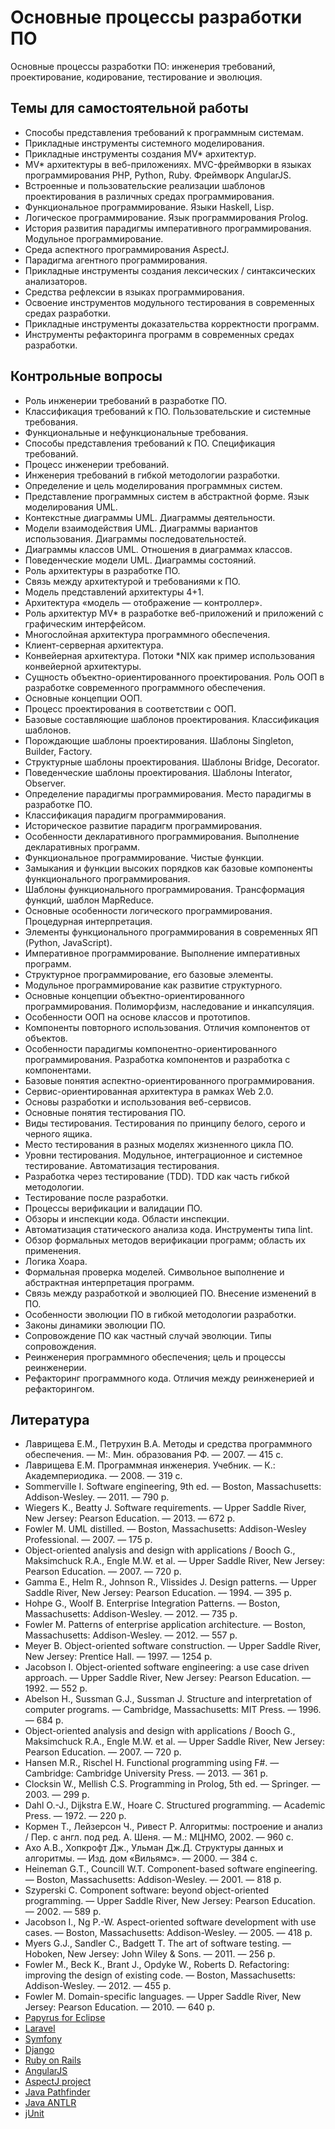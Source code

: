 # Основные процессы разработки ПО

Основные процессы разработки ПО: инженерия требований, проектирование, кодирование, тестирование
и эволюция.

<!--list-->

## Темы для самостоятельной работы

  * Способы представления требований к программным системам.
  * Прикладные инструменты системного моделирования.
  * Прикладные инструменты создания MV* архитектур.
  * MV* архитектуры в веб-приложениях. MVC-фреймворки в языках программирования PHP, Python, Ruby. Фреймворк AngularJS.
  * Встроенные и пользовательские реализации шаблонов проектирования в различных средах программирования.
  * Функциональное программирование. Языки Haskell, Lisp.
  * Логическое программирование. Язык программирования Prolog.
  * История развития парадигмы императивного программирования. Модульное программирование.
  * Среда аспектного программирования AspectJ.
  * Парадигма агентного программирования.
  * Прикладные инструменты создания лексических / синтаксических анализаторов.
  * Средства рефлексии в языках программирования.
  * Освоение инструментов модульного тестирования в современных средах разработки.
  * Прикладные инструменты доказательства корректности программ.
  * Инструменты рефакторинга программ в современных средах разработки.

## Контрольные вопросы

  * Роль инженерии требований в разработке ПО.
  * Классификация требований к ПО. Пользовательские и системные требования.
  * Функциональные и нефункциональные требования.
  * Способы представления требований к ПО. Спецификация требований.
  * Процесс инженерии требований.
  * Инженерия требований в гибкой методологии разработки.
  * Определение и цель моделирования программных систем.
  * Представление программных систем в абстрактной форме. Язык моделирования UML.
  * Контекстные диаграммы UML. Диаграммы деятельности.
  * Модели взаимодействия UML. Диаграммы вариантов использования. Диаграммы последовательностей.
  * Диаграммы классов UML. Отношения в диаграммах классов.
  * Поведенческие модели UML. Диаграммы состояний.
  * Роль архитектуры в разработке ПО.
  * Связь между архитектурой и требованиями к ПО.
  * Модель представлений архитектуры 4+1.
  * Архитектура «модель — отображение — контроллер».
  * Роль архитектур MV* в разработке веб-приложений и приложений с графическим интерфейсом.
  * Многослойная архитектура программного обеспечения.
  * Клиент-серверная архитектура.
  * Конвейерная архитектура. Потоки *NIX как пример использования конвейерной архитектуры.
  * Сущность объектно-ориентированного проектирования. Роль ООП в разработке современного программного обеспечения.
  * Основные концепции ООП.
  * Процесс проектирования в соответствии с ООП.
  * Базовые составляющие шаблонов проектирования. Классификация шаблонов.
  * Порождающие шаблоны проектирования. Шаблоны Singleton, Builder, Factory.
  * Структурные шаблоны проектирования. Шаблоны Bridge, Decorator.
  * Поведенческие шаблоны проектирования. Шаблоны Interator, Observer.
  * Определение парадигмы программирования. Место парадигмы в разработке ПО.
  * Классификация парадигм программирования.
  * Историческое развитие парадигм программирования.
  * Особенности декларативного программирования. Выполнение декларативных программ.
  * Функциональное программирование. Чистые функции.
  * Замыкания и функции высоких порядков как базовые компоненты функционального программирования.
  * Шаблоны функционального программирования. Трансформация функций, шаблон MapReduce.
  * Основные особенности логического программирования. Процедурная интерпретация.
  * Элементы функционального программирования в современных ЯП (Python, JavaScript).
  * Императивное программирование. Выполнение императивных программ.
  * Структурное программирование, его базовые элементы.
  * Модульное программирование как развитие структурного.
  * Основные концепции объектно-ориентированного программирования. Полиморфизм, наследование и инкапсуляция.
  * Особенности ООП на основе классов и прототипов.
  * Компоненты повторного использования. Отличия компонентов от объектов.
  * Особенности парадигмы компонентно-ориентированного программирования. Разработка компонентов и разработка с компонентами.
  * Базовые понятия аспектно-ориентированного программирования.
  * Сервис-ориентированная архитектура в рамках Web 2.0.
  * Основы разработки и использования веб-сервисов.
  * Основные понятия тестирования ПО.
  * Виды тестирования. Тестирования по принципу белого, серого и черного ящика.
  * Место тестирования в разных моделях жизненного цикла ПО.
  * Уровни тестирования. Модульное, интеграционное и системное тестирование. Автоматизация тестирования.
  * Разработка через тестирование (TDD). TDD как часть гибкой методологии.
  * Тестирование после разработки.
  * Процессы верификации и валидации ПО.
  * Обзоры и инспекции кода. Области инспекции.
  * Автоматизация статического анализа кода. Инструменты типа lint.
  * Обзор формальных методов верификации программ; область их применения.
  * Логика Хоара.
  * Формальная проверка моделей. Символьное выполнение и абстрактная интерпретация программ.
  * Связь между разработкой и эволюцией ПО. Внесение изменений в ПО.
  * Особенности эволюции ПО в гибкой методологии разработки.
  * Законы динамики эволюции ПО.
  * Сопровождение ПО как частный случай эволюции. Типы сопровождения.
  * Реинженерия программного обеспечения; цель и процессы реинженерии.
  * Рефакторинг программного кода. Отличия между реинженерией и рефакторингом.

## Литература

  * Лаврищева Е.М., Петрухин В.А. Методы и средства программного обеспечения. — М:. Мин. образования РФ. — 2007. — 415 с.
  * Лаврищева Е.М. Программная инженерия. Учебник. — К.: Академпериодика. — 2008. — 319 с.
  * Sommerville I. Software engineering, 9th ed. — Boston, Massachusetts: Addison-Wesley. — 2011. — 790 p.
  * Wiegers K., Beatty J. Software requirements. — Upper Saddle River, New Jersey: Pearson Education. — 2013. — 672 p.
  * Fowler M. UML distilled. — Boston, Massachusetts: Addison-Wesley Professional. — 2007. — 175 p.
  * Object-oriented analysis and design with applications / Booch G., Maksimchuck R.A., Engle M.W. et al. — Upper Saddle River, New Jersey: Pearson Education. — 2007. — 720 p.
  * Gamma E., Helm R., Johnson R., Vlissides J. Design patterns. — Upper Saddle River, New Jersey: Pearson Education. — 1994. — 395 p.
  * Hohpe G., Woolf B. Enterprise Integration Patterns. — Boston, Massachusetts: Addison-Wesley. — 2012. — 735 p.
  * Fowler M. Patterns of enterprise application architecture. — Boston, Massachusetts: Addison-Wesley. — 2012. — 557 p.
  * Meyer B. Object-oriented software construction. — Upper Saddle River, New Jersey: Prentice Hall. — 1997. — 1254 p.
  * Jacobson I. Object-oriented software engineering: a use case driven approach. — Upper Saddle River, New Jersey: Pearson Education. — 1992. — 552 p.
  * Abelson H., Sussman G.J., Sussman J. Structure and interpretation of computer programs. — Cambridge, Massachusetts: MIT Press. — 1996. — 684 p.
  * Object-oriented analysis and design with applications / Booch G., Maksimchuck R.A., Engle M.W. et al. — Upper Saddle River, New Jersey: Pearson Education. — 2007. — 720 p.
  * Hansen M.R., Rischel H. Functional programming using F#. — Cambridge: Cambridge University Press. — 2013. — 361 p.
  * Clocksin W., Mellish C.S. Programming in Prolog, 5th ed. — Springer. — 2003. — 299 p.
  * Dahl O.-J., Dijkstra E.W., Hoare C. Structured programming. — Academic Press. — 1972. — 220 p.
  * Кормен Т., Лейзерсон Ч., Ривест Р. Алгоритмы: построение и анализ / Пер. с англ. под ред. А. Шеня. — М.: МЦНМО, 2002. — 960 с.
  * Ахо А.В., Хопкрофт Дж., Ульман Дж.Д. Структуры данных и алгоритмы. — Изд. дом «Вильямс». — 2000. — 384 с.
  * Heineman G.T., Councill W.T. Component-based software engineering. — Boston, Massachusetts: Addison-Wesley. — 2001. — 818 p.
  * Szyperski C. Component software: beyond object-oriented programming. — Upper Saddle River, New Jersey: Pearson Education. — 2002. — 589 p.
  * Jacobson I., Ng P.-W. Aspect-oriented software development with use cases. — Boston, Massachusetts: Addison-Wesley. — 2005. — 418 p.
  * Myers G.J., Sandler C., Badgett T. The art of software testing. — Hoboken, New Jersey: John Wiley & Sons. — 2011. — 256 p.
  * Fowler M., Beck K., Brant J., Opdyke W., Roberts D. Refactoring: improving the design of existing code. — Boston, Massachusetts: Addison-Wesley. — 2012. — 455 p.
  * Fowler M. Domain-specific languages. — Upper Saddle River, New Jersey: Pearson Education. — 2010. — 640 p.
  * [Papyrus for Eclipse][1]
  * [Laravel][2]
  * [Symfony][3]
  * [Django][4]
  * [Ruby on Rails][5]
  * [AngularJS][6]
  * [AspectJ project][7]
  * [Java Pathfinder][8]
  * [Java ANTLR][9]
  * [jUnit][10]

[1]: https://eclipse.org/papyrus/
[2]: http://laravel.com/
[3]: https://symfony.com/
[4]: https://www.djangoproject.com/
[5]: http://rubyonrails.org/
[6]: https://angularjs.org/
[7]: https://eclipse.org/aspectj/
[8]: http://babelfish.arc.nasa.gov/trac/jpf
[9]: http://www.antlr.org/
[10]: http://junit.org/

